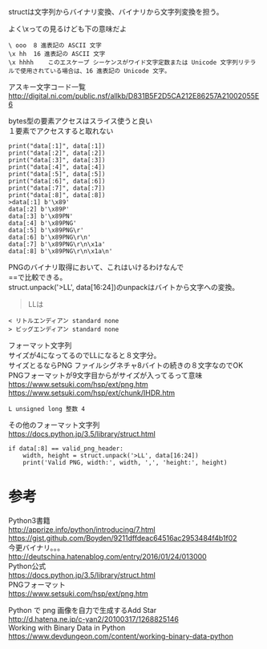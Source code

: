 
structは文字列からバイナリ変換、バイナリから文字列変換を担う。    


よく\xっての見るけども下の意味だよ    

```
\ ooo  8 進表記の ASCII 文字
\x hh  16 進表記の ASCII 文字
\x hhhh    このエスケープ シーケンスがワイド文字定数または Unicode 文字列リテラルで使用されている場合は、16 進表記の Unicode 文字。
```

アスキー文字コード一覧    
http://digital.ni.com/public.nsf/allkb/D831B5F2D5CA212E86257A21002055E6    


bytes型の要素アクセスはスライス使うと良い    
１要素でアクセスすると取れない    


```
print("data[:1]", data[:1])
print("data[:2]", data[:2])
print("data[:3]", data[:3])
print("data[:4]", data[:4])
print("data[:5]", data[:5])
print("data[:6]", data[:6])
print("data[:7]", data[:7])
print("data[:8]", data[:8])
>data[:1] b'\x89'
data[:2] b'\x89P'
data[:3] b'\x89PN'
data[:4] b'\x89PNG'
data[:5] b'\x89PNG\r'
data[:6] b'\x89PNG\r\n'
data[:7] b'\x89PNG\r\n\x1a'
data[:8] b'\x89PNG\r\n\x1a\n'

```

PNGのバイナリ取得において、これはいけるわけなんで    
==で比較できる。    
struct.unpack('>LL', data[16:24])のunpackはバイトから文字への変換。    
>LLは

```
< リトルエンディアン standard none
> ビッグエンディアン standard none
```

フォーマット文字列    
サイズが4になってるのでLLになると８文字分。    
サイズとるならPNG ファイルシグネチャ8バイトの続きの８文字なのでOK    
PNGフォーマットが9文字目からがサイズが入ってるって意味    
https://www.setsuki.com/hsp/ext/png.htm    
https://www.setsuki.com/hsp/ext/chunk/IHDR.htm    


```
L unsigned long 整数 4
```

その他のフォーマット文字列    
https://docs.python.jp/3.5/library/struct.html    


```
if data[:8] == valid_png_header:
    width, height = struct.unpack('>LL', data[16:24])
    print('Valid PNG, width:', width, ',', 'height:', height)
```



# 参考

Python3書籍    
http://apprize.info/python/introducing/7.html    
https://gist.github.com/Boyden/9211dffdeac64516ac2953484f4b1f02    
今更バイナリ。。。    
http://deutschina.hatenablog.com/entry/2016/01/24/013000    
Python公式    
https://docs.python.jp/3.5/library/struct.html    
PNGフォーマット    
https://www.setsuki.com/hsp/ext/png.htm    

Python で png 画像を自力で生成するAdd Star    
http://d.hatena.ne.jp/c-yan2/20100317/1268825146    
Working with Binary Data in Python    
https://www.devdungeon.com/content/working-binary-data-python    




